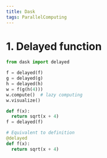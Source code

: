 ```yaml
---
title: Dask
tags: ParallelComputing
---
```


<!--more-->

# 1. Delayed function

```python
from dask import delayed

f = delayed(f)
g = delayed(g)
h = delayed(h)
w = f(g(h(4)))
w.compute()  # lazy computing
w.visualize()
```

```python
def f(x):
  return sqrt(x + 4)
f = delayed(f)

# Equivalent to definition
@delayed
def f(x):
  return sqrt(x + 4)
```
